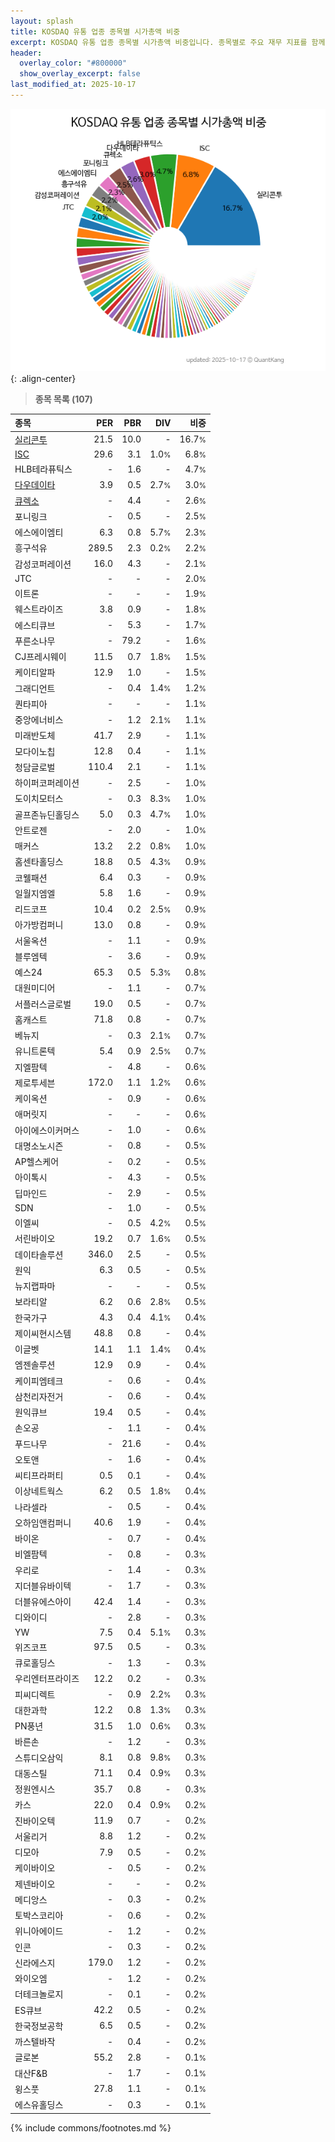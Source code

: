 ```yaml
---
layout: splash
title: KOSDAQ 유통 업종 종목별 시가총액 비중
excerpt: KOSDAQ 유통 업종 종목별 시가총액 비중입니다. 종목별로 주요 재무 지표를 함께 표시합니다.
header:
  overlay_color: "#800000"
  show_overlay_excerpt: false
last_modified_at: 2025-10-17
---
```



![KOSDAQ 유통 업종 종목별 시가총액 비중](/stats/sector/images/kosdaq_업종_유통_종목.png){: .align-center}


> **종목 목록 (107)**<a id="list"></a>

| **종목** | **PER** | **PBR** | **DIV** | **비중** |
| :------- | ------: | ------: | ------: | -------: |
| [실리콘투](/257720/) | 21.5 | 10.0 | - | 16.7<small>%</small> |
| [ISC](/095340/) | 29.6 | 3.1 | 1.0<small>%</small> | 6.8<small>%</small> |
| HLB테라퓨틱스 | - | 1.6 | - | 4.7<small>%</small> |
| [다우데이타](/032190/) | 3.9 | 0.5 | 2.7<small>%</small> | 3.0<small>%</small> |
| [큐렉소](/060280/) | - | 4.4 | - | 2.6<small>%</small> |
| 포니링크 | - | 0.5 | - | 2.5<small>%</small> |
| 에스에이엠티 | 6.3 | 0.8 | 5.7<small>%</small> | 2.3<small>%</small> |
| 흥구석유 | 289.5 | 2.3 | 0.2<small>%</small> | 2.2<small>%</small> |
| 감성코퍼레이션 | 16.0 | 4.3 | - | 2.1<small>%</small> |
| JTC | - | - | - | 2.0<small>%</small> |
| 이트론 | - | - | - | 1.9<small>%</small> |
| 웨스트라이즈 | 3.8 | 0.9 | - | 1.8<small>%</small> |
| 에스티큐브 | - | 5.3 | - | 1.7<small>%</small> |
| 푸른소나무 | - | 79.2 | - | 1.6<small>%</small> |
| CJ프레시웨이 | 11.5 | 0.7 | 1.8<small>%</small> | 1.5<small>%</small> |
| 케이티알파 | 12.9 | 1.0 | - | 1.5<small>%</small> |
| 그래디언트 | - | 0.4 | 1.4<small>%</small> | 1.2<small>%</small> |
| 퀀타피아 | - | - | - | 1.1<small>%</small> |
| 중앙에너비스 | - | 1.2 | 2.1<small>%</small> | 1.1<small>%</small> |
| 미래반도체 | 41.7 | 2.9 | - | 1.1<small>%</small> |
| 모다이노칩 | 12.8 | 0.4 | - | 1.1<small>%</small> |
| 청담글로벌 | 110.4 | 2.1 | - | 1.1<small>%</small> |
| 하이퍼코퍼레이션 | - | 2.5 | - | 1.0<small>%</small> |
| 도이치모터스 | - | 0.3 | 8.3<small>%</small> | 1.0<small>%</small> |
| 골프존뉴딘홀딩스 | 5.0 | 0.3 | 4.7<small>%</small> | 1.0<small>%</small> |
| 안트로젠 | - | 2.0 | - | 1.0<small>%</small> |
| 매커스 | 13.2 | 2.2 | 0.8<small>%</small> | 1.0<small>%</small> |
| 홈센타홀딩스 | 18.8 | 0.5 | 4.3<small>%</small> | 0.9<small>%</small> |
| 코웰패션 | 6.4 | 0.3 | - | 0.9<small>%</small> |
| 일월지엠엘 | 5.8 | 1.6 | - | 0.9<small>%</small> |
| 리드코프 | 10.4 | 0.2 | 2.5<small>%</small> | 0.9<small>%</small> |
| 아가방컴퍼니 | 13.0 | 0.8 | - | 0.9<small>%</small> |
| 서울옥션 | - | 1.1 | - | 0.9<small>%</small> |
| 블루엠텍 | - | 3.6 | - | 0.9<small>%</small> |
| 예스24 | 65.3 | 0.5 | 5.3<small>%</small> | 0.8<small>%</small> |
| 대원미디어 | - | 1.1 | - | 0.7<small>%</small> |
| 서플러스글로벌 | 19.0 | 0.5 | - | 0.7<small>%</small> |
| 홈캐스트 | 71.8 | 0.8 | - | 0.7<small>%</small> |
| 베뉴지 | - | 0.3 | 2.1<small>%</small> | 0.7<small>%</small> |
| 유니트론텍 | 5.4 | 0.9 | 2.5<small>%</small> | 0.7<small>%</small> |
| 지엘팜텍 | - | 4.8 | - | 0.6<small>%</small> |
| 제로투세븐 | 172.0 | 1.1 | 1.2<small>%</small> | 0.6<small>%</small> |
| 케이옥션 | - | 0.9 | - | 0.6<small>%</small> |
| 애머릿지 | - | - | - | 0.6<small>%</small> |
| 아이에스이커머스 | - | 1.0 | - | 0.6<small>%</small> |
| 대명소노시즌 | - | 0.8 | - | 0.5<small>%</small> |
| AP헬스케어 | - | 0.2 | - | 0.5<small>%</small> |
| 아이톡시 | - | 4.3 | - | 0.5<small>%</small> |
| 딥마인드 | - | 2.9 | - | 0.5<small>%</small> |
| SDN | - | 1.0 | - | 0.5<small>%</small> |
| 이엘씨 | - | 0.5 | 4.2<small>%</small> | 0.5<small>%</small> |
| 서린바이오 | 19.2 | 0.7 | 1.6<small>%</small> | 0.5<small>%</small> |
| 데이타솔루션 | 346.0 | 2.5 | - | 0.5<small>%</small> |
| 원익 | 6.3 | 0.5 | - | 0.5<small>%</small> |
| 뉴지랩파마 | - | - | - | 0.5<small>%</small> |
| 보라티알 | 6.2 | 0.6 | 2.8<small>%</small> | 0.5<small>%</small> |
| 한국가구 | 4.3 | 0.4 | 4.1<small>%</small> | 0.4<small>%</small> |
| 제이씨현시스템 | 48.8 | 0.8 | - | 0.4<small>%</small> |
| 이글벳 | 14.1 | 1.1 | 1.4<small>%</small> | 0.4<small>%</small> |
| 엠젠솔루션 | 12.9 | 0.9 | - | 0.4<small>%</small> |
| 케이피엠테크 | - | 0.6 | - | 0.4<small>%</small> |
| 삼천리자전거 | - | 0.6 | - | 0.4<small>%</small> |
| 원익큐브 | 19.4 | 0.5 | - | 0.4<small>%</small> |
| 손오공 | - | 1.1 | - | 0.4<small>%</small> |
| 푸드나무 | - | 21.6 | - | 0.4<small>%</small> |
| 오토앤 | - | 1.6 | - | 0.4<small>%</small> |
| 씨티프라퍼티 | 0.5 | 0.1 | - | 0.4<small>%</small> |
| 이상네트웍스 | 6.2 | 0.5 | 1.8<small>%</small> | 0.4<small>%</small> |
| 나라셀라 | - | 0.5 | - | 0.4<small>%</small> |
| 오하임앤컴퍼니 | 40.6 | 1.9 | - | 0.4<small>%</small> |
| 바이온 | - | 0.7 | - | 0.4<small>%</small> |
| 비엘팜텍 | - | 0.8 | - | 0.3<small>%</small> |
| 우리로 | - | 1.4 | - | 0.3<small>%</small> |
| 지더블유바이텍 | - | 1.7 | - | 0.3<small>%</small> |
| 더블유에스아이 | 42.4 | 1.4 | - | 0.3<small>%</small> |
| 디와이디 | - | 2.8 | - | 0.3<small>%</small> |
| YW | 7.5 | 0.4 | 5.1<small>%</small> | 0.3<small>%</small> |
| 위즈코프 | 97.5 | 0.5 | - | 0.3<small>%</small> |
| 큐로홀딩스 | - | 1.3 | - | 0.3<small>%</small> |
| 우리엔터프라이즈 | 12.2 | 0.2 | - | 0.3<small>%</small> |
| 피씨디렉트 | - | 0.9 | 2.2<small>%</small> | 0.3<small>%</small> |
| 대한과학 | 12.2 | 0.8 | 1.3<small>%</small> | 0.3<small>%</small> |
| PN풍년 | 31.5 | 1.0 | 0.6<small>%</small> | 0.3<small>%</small> |
| 바른손 | - | 1.2 | - | 0.3<small>%</small> |
| 스튜디오삼익 | 8.1 | 0.8 | 9.8<small>%</small> | 0.3<small>%</small> |
| 대동스틸 | 71.1 | 0.4 | 0.9<small>%</small> | 0.3<small>%</small> |
| 정원엔시스 | 35.7 | 0.8 | - | 0.3<small>%</small> |
| 카스 | 22.0 | 0.4 | 0.9<small>%</small> | 0.2<small>%</small> |
| 진바이오텍 | 11.9 | 0.7 | - | 0.2<small>%</small> |
| 서울리거 | 8.8 | 1.2 | - | 0.2<small>%</small> |
| 디모아 | 7.9 | 0.5 | - | 0.2<small>%</small> |
| 케이바이오 | - | 0.5 | - | 0.2<small>%</small> |
| 제넨바이오 | - | - | - | 0.2<small>%</small> |
| 메디앙스 | - | 0.3 | - | 0.2<small>%</small> |
| 토박스코리아 | - | 0.6 | - | 0.2<small>%</small> |
| 위니아에이드 | - | 1.2 | - | 0.2<small>%</small> |
| 인콘 | - | 0.3 | - | 0.2<small>%</small> |
| 신라에스지 | 179.0 | 1.2 | - | 0.2<small>%</small> |
| 와이오엠 | - | 1.2 | - | 0.2<small>%</small> |
| 더테크놀로지 | - | 0.1 | - | 0.2<small>%</small> |
| ES큐브 | 42.2 | 0.5 | - | 0.2<small>%</small> |
| 한국정보공학 | 6.5 | 0.5 | - | 0.2<small>%</small> |
| 까스텔바작 | - | 0.4 | - | 0.2<small>%</small> |
| 글로본 | 55.2 | 2.8 | - | 0.1<small>%</small> |
| 대산F&B | - | 1.7 | - | 0.1<small>%</small> |
| 윙스풋 | 27.8 | 1.1 | - | 0.1<small>%</small> |
| 에스유홀딩스 | - | 0.3 | - | 0.1<small>%</small> |

{% include commons/footnotes.md %}